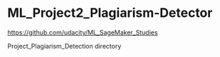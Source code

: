 # ML_Project2_Plagiarism-Detector

https://github.com/udacity/ML_SageMaker_Studies

Project_Plagiarism_Detection directory
